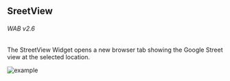 ## SreetView
###### WAB v2.6

The StreetView Widget opens a new browser tab showing the Google Street view at the selected location. 

![example](http://www.markbuie.com/img/github/StreetView.gif)

 







